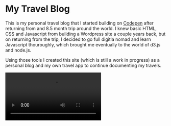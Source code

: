 # My Travel Blog

This is my personal travel blog that I started building on [Codepen](https://codepen.io/maarondesigns/pen/jpmEWw) after returning from and 8.5 month trip around the world. I knew basic HTML, CSS and Javascript from building a Wordpress site a couple years back, but on returning from the trip, I decided to go full digitla nomad and learn Javascript thouroughly, which brought me eventually to the world of d3.js and node.js. 

Using those tools I created this site (which is still a work in progress) as a personal blog and my own travel app to continue documenting my travels. 

![alt text](https://scontent-dfw5-1.cdninstagram.com/vp/a4710fc9b540a99366c0a4c0d84e4c8f/5B648BDB/t50.2886-16/38025277_435267123639265_6188436408579154460_n.mp4)
